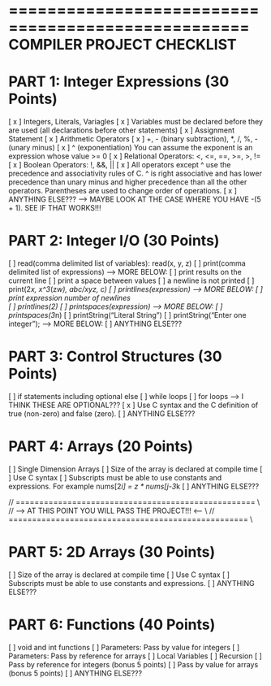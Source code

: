 ===================================================
            COMPILER PROJECT CHECKLIST
===================================================


PART 1: Integer Expressions (30 Points)
===================================================
[ x ] Integers, Literals, Variagles
[ x ] Variables must be declared before they are used (all declarations before other statements)
[ x ] Assignment Statement
[ x ] Arithmetic Operators
[ x ] +, - (binary subtraction), *, /, %, - (unary minus)
[ x ] ^ (exponentiation) You can assume the exponent is an expression whose value >= 0
[ x ] Relational Operators: <, <=, ==, >=, >, !=
[ x ] Boolean Operators: !, &&, ||
[ x ] All operators except ^ use the precedence and associativity rules of C. ^ is right 
      associative and has lower precedence than unary minus and higher precedence than all 
      the other operators. Parentheses are used to change order of operations.
[ x ] ANYTHING ELSE??? --> MAYBE LOOK AT THE CASE WHERE YOU HAVE -(5 + 1). SEE IF THAT WORKS!!!


PART 2: Integer I/O (30 Points) 
===================================================
[   ] read(comma delimited list of variables): read(x, y, z)
[   ] print(comma delimited list of expressions) --> MORE BELOW:
[   ] print results on the current line
[   ] print a space between values
[   ] a newline is not printed
[   ] print(2*x, x^3*(z*w), abc/xyz, c)
[   ] printlines(expression) --> MORE BELOW:
[   ] print expression number of newlines    
[   ] printlines(2)
[   ] printspaces(expression) --> MORE BELOW:
[   ] printspaces(3*n)
[   ] printString(“Literal String”)
[   ] printString(“Enter one integer”); --> MORE BELOW:
[   ] ANYTHING ELSE???


PART 3: Control Structures (30 Points) 
===================================================
[   ] if statements including optional else
[   ] while loops
[   ] for loops --> I THINK THESE ARE OPTIONAL???
[ x ] Use C syntax and the C definition of true (non-zero) and false (zero).
[   ] ANYTHING ELSE???


PART 4: Arrays (20 Points)
===================================================
[   ] Single Dimension Arrays
[   ] Size of the array is declared at compile time
[   ] Use C syntax
[   ] Subscripts must be able to use constants and expressions. 
      For example nums[2*i] = z * nums[j-3*k
[   ] ANYTHING ELSE???


// =================================================== \\
// -->  AT THIS POINT YOU WILL PASS THE PROJECT!!! <-- \\
// =================================================== \\


PART 5: 2D Arrays (30 Points)
===================================================
[   ] Size of the array is declared at compile time
[   ] Use C syntax
[   ] Subscripts must be able to use constants and expressions.
[   ] ANYTHING ELSE???


PART 6: Functions (40 Points)
===================================================
[   ] void and int functions
[   ] Parameters: Pass by value for integers
[   ] Parameters: Pass by reference for arrays
[   ] Local Variables
[   ] Recursion
[   ] Pass by reference for integers (bonus 5 points)
[   ] Pass by value for arrays (bonus 5 points)
[   ] ANYTHING ELSE???
